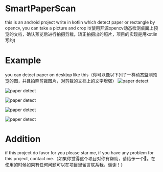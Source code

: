 # SmartPaperScan
this is an android project write in kotlin which detect paper or rectangle by opencv, you can take a picture and crop it(使用开源opencv动态检测桌面上预览的文档，确认预览后进行拍摄剪裁，矫正拍摄出的照片，项目的实现是用kotlin写的)
# Example
you can detect paper on desktop like this（你可以像以下列子一样动态监测预览的图，并且拍照剪裁图片，对剪裁的文档上的文字增强）
![paper detect](https://github.com/KePeng1019/SmartPaperScan/raw/master/example/Screenshot_2017-09-17-20-28-47-154_com.pengke.paper.scanner.png)

![paper detect](https://github.com/KePeng1019/SmartPaperScan/raw/master/example/Screenshot_2017-09-17-20-28-50-262_com.pengke.paper.scanner.png)

![paper detect](https://github.com/KePeng1019/SmartPaperScan/raw/master/example/Screenshot_2017-09-17-20-28-53-489_com.pengke.paper.scanner.png)

![paper detect](https://github.com/KePeng1019/SmartPaperScan/raw/master/example/Screenshot_2017-09-17-20-29-52-880_com.pengke.paper.scanner.png)

![paper detect](https://github.com/KePeng1019/SmartPaperScan/raw/master/example/Screenshot_2017-09-17-20-30-37-251_com.pengke.paper.scanner.png)

# Addition
if this project do favor for you please star me, if you have any problem for this project, contact me.（如果你觉得这个项目对你有帮助，请给予一个🌟。在使用的时候如果有任何问题可以在项目里留言联系我，谢谢！）

